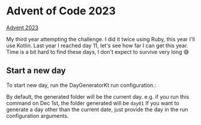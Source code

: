# Advent of Code 2023

[Advent 2023](https://adventofcode.com/)

My third year attempting the challenge. I did it twice using Ruby, this year I'll use Kotlin.
Last year I reached day 11, let's see how far I can get this year. Time is a bit hard to find 
these days, I don't expect to survive very long 😅

## Start a new day

To start new day, run the DayGeneratorKt run configuration.:

By default, the generated folder will be the current day. e.g. if you run this command on Dec 1st, the folder generated will be `day01`
If you want to generate a day other than the current date, just provide the day in the run configuration arguments.